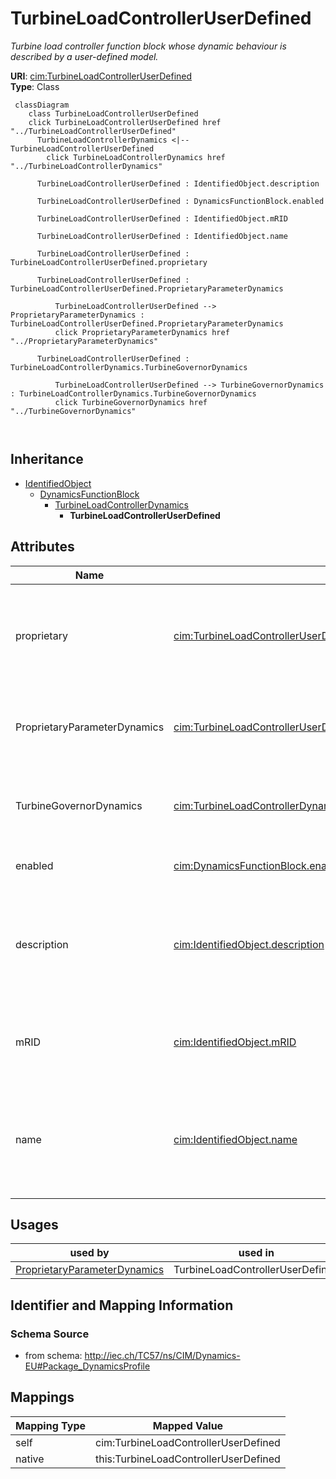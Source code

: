 # TurbineLoadControllerUserDefined


_Turbine load controller function block whose dynamic behaviour is described by <font color="#0f0f0f">a user-defined model.</font>_





**URI**: [cim:TurbineLoadControllerUserDefined](http://iec.ch/TC57/CIM100#TurbineLoadControllerUserDefined)<br />
**Type**: Class




```mermaid
 classDiagram
    class TurbineLoadControllerUserDefined
    click TurbineLoadControllerUserDefined href "../TurbineLoadControllerUserDefined"
      TurbineLoadControllerDynamics <|-- TurbineLoadControllerUserDefined
        click TurbineLoadControllerDynamics href "../TurbineLoadControllerDynamics"
      
      TurbineLoadControllerUserDefined : IdentifiedObject.description
        
      TurbineLoadControllerUserDefined : DynamicsFunctionBlock.enabled
        
      TurbineLoadControllerUserDefined : IdentifiedObject.mRID
        
      TurbineLoadControllerUserDefined : IdentifiedObject.name
        
      TurbineLoadControllerUserDefined : TurbineLoadControllerUserDefined.proprietary
        
      TurbineLoadControllerUserDefined : TurbineLoadControllerUserDefined.ProprietaryParameterDynamics
        
          TurbineLoadControllerUserDefined --> ProprietaryParameterDynamics : TurbineLoadControllerUserDefined.ProprietaryParameterDynamics
          click ProprietaryParameterDynamics href "../ProprietaryParameterDynamics"
        
      TurbineLoadControllerUserDefined : TurbineLoadControllerDynamics.TurbineGovernorDynamics
        
          TurbineLoadControllerUserDefined --> TurbineGovernorDynamics : TurbineLoadControllerDynamics.TurbineGovernorDynamics
          click TurbineGovernorDynamics href "../TurbineGovernorDynamics"
        
      
```





## Inheritance
* [IdentifiedObject](IdentifiedObject.md)
    * [DynamicsFunctionBlock](DynamicsFunctionBlock.md)
        * [TurbineLoadControllerDynamics](TurbineLoadControllerDynamics.md)
            * **TurbineLoadControllerUserDefined**



## Attributes


| Name | URI | Cardinality and Range | Description | Inheritance |
| ---  | --- | --- | --- | --- |
| proprietary | [cim:TurbineLoadControllerUserDefined.proprietary](http://iec.ch/TC57/CIM100#TurbineLoadControllerUserDefined.proprietary) | 1 <br />  boolean  | Behaviour is based on a proprietary model as opposed to a detailed model | direct |
| ProprietaryParameterDynamics | [cim:TurbineLoadControllerUserDefined.ProprietaryParameterDynamics](http://iec.ch/TC57/CIM100#TurbineLoadControllerUserDefined.ProprietaryParameterDynamics) | * <br />  [ProprietaryParameterDynamics](ProprietaryParameterDynamics.md)  | Parameter of this proprietary user-defined model | direct |
| TurbineGovernorDynamics | [cim:TurbineLoadControllerDynamics.TurbineGovernorDynamics](http://iec.ch/TC57/CIM100#TurbineLoadControllerDynamics.TurbineGovernorDynamics) | 1 <br />  [TurbineGovernorDynamics](TurbineGovernorDynamics.md)  | Turbine-governor controlled by this turbine load controller | [TurbineLoadControllerDynamics](TurbineLoadControllerDynamics.md) |
| enabled | [cim:DynamicsFunctionBlock.enabled](http://iec.ch/TC57/CIM100#DynamicsFunctionBlock.enabled) | 1 <br />  boolean  | Function block used indicator | [DynamicsFunctionBlock](DynamicsFunctionBlock.md) |
| description | [cim:IdentifiedObject.description](http://iec.ch/TC57/CIM100#IdentifiedObject.description) | 0..1 <br />  string  | The description is a free human readable text describing or naming the object | [IdentifiedObject](IdentifiedObject.md) |
| mRID | [cim:IdentifiedObject.mRID](http://iec.ch/TC57/CIM100#IdentifiedObject.mRID) | 1 <br />  string  | Master resource identifier issued by a model authority | [IdentifiedObject](IdentifiedObject.md) |
| name | [cim:IdentifiedObject.name](http://iec.ch/TC57/CIM100#IdentifiedObject.name) | 0..1 <br />  string  | The name is any free human readable and possibly non unique text naming the o... | [IdentifiedObject](IdentifiedObject.md) |





## Usages

| used by | used in | type | used |
| ---  | --- | --- | --- |
| [ProprietaryParameterDynamics](ProprietaryParameterDynamics.md) | TurbineLoadControllerUserDefined | range | [TurbineLoadControllerUserDefined](TurbineLoadControllerUserDefined.md) |






## Identifier and Mapping Information







### Schema Source


* from schema: http://iec.ch/TC57/ns/CIM/Dynamics-EU#Package_DynamicsProfile





## Mappings

| Mapping Type | Mapped Value |
| ---  | ---  |
| self | cim:TurbineLoadControllerUserDefined |
| native | this:TurbineLoadControllerUserDefined |




